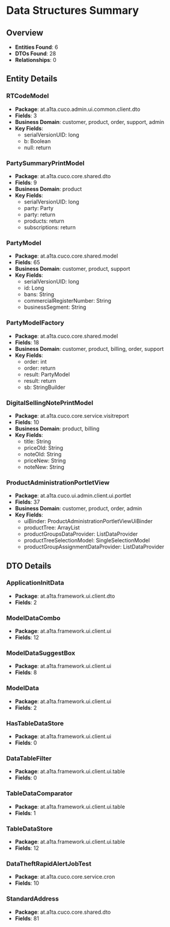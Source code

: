 # Data Structures Summary

## Overview
- **Entities Found**: 6
- **DTOs Found**: 28
- **Relationships**: 0

## Entity Details

### RTCodeModel
- **Package**: at.a1ta.cuco.admin.ui.common.client.dto
- **Fields**: 3
- **Business Domain**: customer, product, order, support, admin
- **Key Fields**:
  - serialVersionUID: long
  - b: Boolean
  - null: return

### PartySummaryPrintModel
- **Package**: at.a1ta.cuco.core.shared.dto
- **Fields**: 9
- **Business Domain**: product
- **Key Fields**:
  - serialVersionUID: long
  - party: Party
  - party: return
  - products: return
  - subscriptions: return

### PartyModel
- **Package**: at.a1ta.cuco.core.shared.model
- **Fields**: 65
- **Business Domain**: customer, product, support
- **Key Fields**:
  - serialVersionUID: long
  - id: Long
  - bans: String
  - commercialRegisterNumber: String
  - businessSegment: String

### PartyModelFactory
- **Package**: at.a1ta.cuco.core.shared.model
- **Fields**: 18
- **Business Domain**: customer, product, billing, order, support
- **Key Fields**:
  - order: int
  - order: return
  - result: PartyModel
  - result: return
  - sb: StringBuilder

### DigitalSellingNotePrintModel
- **Package**: at.a1ta.cuco.core.service.visitreport
- **Fields**: 10
- **Business Domain**: product, billing
- **Key Fields**:
  - title: String
  - priceOld: String
  - noteOld: String
  - priceNew: String
  - noteNew: String

### ProductAdministrationPortletView
- **Package**: at.a1ta.cuco.ui.admin.client.ui.portlet
- **Fields**: 37
- **Business Domain**: customer, product, order, admin
- **Key Fields**:
  - uiBinder: ProductAdministrationPortletViewUiBinder
  - productTree: ArrayList<ProductLevel>
  - productGroupsDataProvider: ListDataProvider<InventoryProductGroup>
  - productTreeSelectionModel: SingleSelectionModel<InventoryProductGroupAssignable>
  - productGroupAssignmentDataProvider: ListDataProvider<InventoryProductGroupAssignable>

## DTO Details

### ApplicationInitData
- **Package**: at.a1ta.framework.ui.client.dto
- **Fields**: 2

### ModelDataCombo
- **Package**: at.a1ta.framework.ui.client.ui
- **Fields**: 12

### ModelDataSuggestBox
- **Package**: at.a1ta.framework.ui.client.ui
- **Fields**: 8

### ModelData
- **Package**: at.a1ta.framework.ui.client.ui
- **Fields**: 2

### HasTableDataStore
- **Package**: at.a1ta.framework.ui.client.ui
- **Fields**: 0

### DataTableFilter
- **Package**: at.a1ta.framework.ui.client.ui.table
- **Fields**: 0

### TableDataComparator
- **Package**: at.a1ta.framework.ui.client.ui.table
- **Fields**: 1

### TableDataStore
- **Package**: at.a1ta.framework.ui.client.ui.table
- **Fields**: 12

### DataTheftRapidAlertJobTest
- **Package**: at.a1ta.cuco.core.service.cron
- **Fields**: 10

### StandardAddress
- **Package**: at.a1ta.cuco.core.shared.dto
- **Fields**: 81
